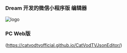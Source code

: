### Dream 开发的微信小程序版 编辑器

![logo](static/gh_16e4613251a6_258.jpg)

### PC Web版

(https://catvodtvofficial.github.io/CatVodTVJsonEditor/)
